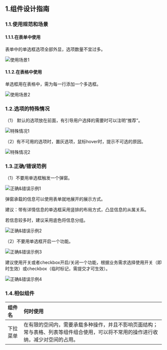 ## 1.组件设计指南

### 1.1.使用规范和场景

#### 1.1.1.在表单中使用

表单中的单选框选项全部外显，选项数量不宜过多。

![使用场景1](https://tdesign.gtimg.com/site/design/images/使用场景1.jpg)



#### 1.1.2.在表格中使用

单选框用在表格中，需为每一行添加一个多选框。

![使用场景2](https://tdesign.gtimg.com/site/design/images/使用场景2.jpg)



### 1.2.选项的特殊情况

（1） 默认的选项放在前面，有引导用户选择的需要时可以注明“推荐”。

![特殊情况1](https://tdesign.gtimg.com/site/design/images/特殊情况1.jpg)



（2）有不可用的选项时，置灰选项，鼠标hover时，提示不可选的原因。

![特殊情况2](https://tdesign.gtimg.com/site/design/images/特殊情况2.jpg)



### 1.3.正确/错误范例

（1）不要用单选框触发一个弹窗。

![正确&错误示例1](https://tdesign.gtimg.com/site/design/images/正确&错误示例1.jpg)



弹窗承载的信息可以使用表单就地展开的展示方式。

建议：带有详情信息的单选框采用竖排的布局方式，凸显信息的从属关系。

若信息较多时，建议采用底色将信息分组。

![正确&错误示例2](https://tdesign.gtimg.com/site/design/images/正确&错误示例2.jpg)



（2）不要用单选框开启一个功能。

![正确&错误示例3](https://tdesign.gtimg.com/site/design/images/正确&错误示例3.jpg)



建议使用开关或者checkbox开启/关闭一个功能，根据业务需求选择使用开关（即时生效）或checkbox（临时标记，需提交才可生效）。

![正确&错误示例4](https://tdesign.gtimg.com/site/design/images/正确&错误示例4.jpg)





### 1.4.相似组件

| 组件名   | 何时使用                                                     |
| :------- | :----------------------------------------------------------- |
| 下拉菜单 | 在有限的空间内，需要承载多种操作，并且不影响页面结构；常与表格、列表等组件组合使用，可以将不常用的操作进行收纳，减少对空间的占用。 |
